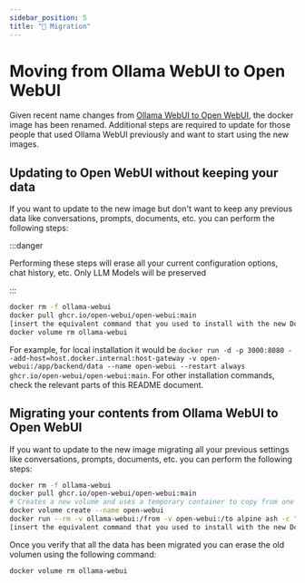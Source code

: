 ```yaml
---
sidebar_position: 5
title: "🚀 Migration"
---
```


# Moving from Ollama WebUI to Open WebUI

Given recent name changes from [Ollama WebUI to Open WebUI](https://github.com/open-webui/open-webui/discussions/602), the docker image has been renamed. Additional steps are required to update for those people that used Ollama WebUI previously and want to start using the new images.

## Updating to Open WebUI without keeping your data

If you want to update to the new image but don't want to keep any previous data like conversations, prompts, documents, etc. you can perform the following steps:

:::danger

Performing these steps will erase all your current configuration options, chat history, etc. Only LLM Models will be preserved

:::

```bash
docker rm -f ollama-webui
docker pull ghcr.io/open-webui/open-webui:main
[insert the equivalent command that you used to install with the new Docker image name]
docker volume rm ollama-webui
```

For example, for local installation it would be `docker run -d -p 3000:8080 --add-host=host.docker.internal:host-gateway -v open-webui:/app/backend/data --name open-webui --restart always ghcr.io/open-webui/open-webui:main`. For other installation commands, check the relevant parts of this README document.

## Migrating your contents from Ollama WebUI to Open WebUI

If you want to update to the new image migrating all your previous settings like conversations, prompts, documents, etc. you can perform the following steps:

```bash
docker rm -f ollama-webui
docker pull ghcr.io/open-webui/open-webui:main
# Creates a new volume and uses a temporary container to copy from one volume to another as per https://github.com/moby/moby/issues/31154#issuecomment-360531460
docker volume create --name open-webui
docker run --rm -v ollama-webui:/from -v open-webui:/to alpine ash -c "cd /from ; cp -av . /to"
[insert the equivalent command that you used to install with the new Docker image name]
```

Once you verify that all the data has been migrated you can erase the old volumen using the following command:

```bash
docker volume rm ollama-webui
```

